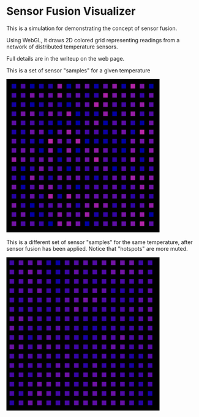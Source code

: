 # Sensor Fusion Visualizer

This is a simulation for demonstrating the concept of sensor fusion.

Using WebGL, it draws 2D colored grid representing readings from a network of distributed temperature sensors.

Full details are in the writeup on the web page.

This is a set of sensor "samples" for a given temperature

<img src="img/sensor-data.png" alt="Raw Sensor Data" width="400" height="400">

This is a different set of sensor "samples" for the same temperature, after sensor fusion has been applied. Notice that "hotspots" are more muted.

<img src="img/sensor-fusion.png" alt="Data after Sensor Fusion" width="400" height="400">